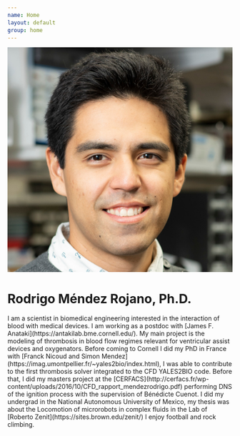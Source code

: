 ```yaml
---
name: Home
layout: default
group: home
---
```


<img src="/static/img/Rodrigo_Mendez_Rojano.jpg" class="img-responsive center-block" alt="Lab photo"/>

<h1 class="text-center">Rodrigo Méndez Rojano, Ph.D.</h1>

<p class="lead text-justify">
I am a scientist in biomedical engineering interested in the interaction of blood with medical devices. I am working as a postdoc with [James F. Anataki](https://antakilab.bme.cornell.edu/). My main project is the modeling of thrombosis in blood flow regimes relevant for ventricular assist devices and oxygenators. 
Before coming to Cornell I did my PhD in France with [Franck Nicoud and Simon Mendez](https://imag.umontpellier.fr/~yales2bio/index.html), I was able to contribute to the first thrombosis solver integrated to the CFD YALES2BIO code. Before that, I did my masters project at the [CERFACS](http://cerfacs.fr/wp-content/uploads/2016/10/CFD_rapport_mendezrodrigo.pdf) performing DNS of the ignition process with the supervision of Bénédicte Cuenot. I did my undergrad in the National Autonomous University of Mexico, my thesis was about the Locomotion of microrobots in complex fluids in the Lab of [Roberto Zenit](https://sites.brown.edu/zenit/)
I enjoy football and rock climbing. 
</p>
